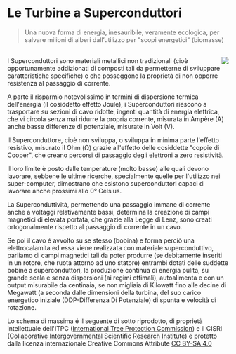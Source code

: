 
# Le Turbine a Superconduttori

> Una nuova forma di energia, inesauribile, veramente ecologica, per salvare milioni di alberi dall’utilizzo per "scopi energetici" (biomasse)

<br>

<img src="https://user-images.githubusercontent.com/746559/201226360-8c84069a-42c9-4059-9ad7-991e789b2a8d.png" align="right" />
I Superconduttori sono materiali metallici non tradizionali (cioè opportunamente addizionati di composti tali da permetterne di sviluppare caratteristiche specifiche) e che posseggono la proprietà di non opporre resistenza al passaggio di corrente.

A parte il risparmio notevolissimo in termini di dispersione termica dell'energia (il cosiddetto effetto Joule), i Superconduttori riescono a trasportare su sezioni di cavo ridotte, ingenti quantità di energia elettrica, che vi circola senza mai ridurre la propria corrente, misurata in Ampère (A) anche basse differenze di potenziale, misurate in Volt (V).

Il Superconduttore, cioè non sviluppa, o sviluppa in minima parte l'effetto resistivo, misurato il Ohm (Ω) grazie all'effetto delle cosiddette "coppie di Cooper", che creano percorsi di passaggio degli elettroni a zero resistività.

Il loro limite è posto dalle temperature (molto basse) alle quali devono lavorare, sebbene le ultime ricerche, specialmente quelle per l'utilizzo nei super-computer, dimostrano che esistono superconduttori capaci di lavorare anche prossimi allo 0° Celsius.

La Superconduttività, permettendo una passaggio immane di corrente anche a voltaggi relativamente bassi, determina la creazione di campi magnetici di elevata portata, che grazie alla Legge di Lenz, sono creati ortogonalmente rispetto al passaggio di corrente in un cavo.

Se poi il cavo é avvolto su se stesso (bobina) e forma perciò una elettrocalamita ed essa viene realizzata con materiale superconduttivo, parliamo di campi magnetici tali da poter produrre (se debitamente inseriti in un rotore, che ruota attorno ad uno statore) entrambi dotati delle suddette bobine a superconduttori, la produzione continua di energia pulita, su grande scala e senza dispersioni (ai regimi ottimali), autoalimenta e con un output misurabile da centinaia, se non migliaia di Kilowatt fino alle decine di Megawatt (a seconda dalle dimensioni della turbina, del suo carico energetico iniziale (DDP-Differenza Di Potenziale) di spunta e velocità di rotazione.

Lo schema di massima é il seguente di sotto riprodotto, di proprietà intellettuale dell'ITPC ([International Tree Protection Commission](https://www.itpc-commission.org)) e il CISRI ([Collaborative Intergovernmental Scientific Research Institute](http://www.cisri.org/)) e protetto dalla licenza internazionale Creative Commons Attribute [CC BY-SA 4.0](https://creativecommons.org/licenses/by-sa/4.0/)
